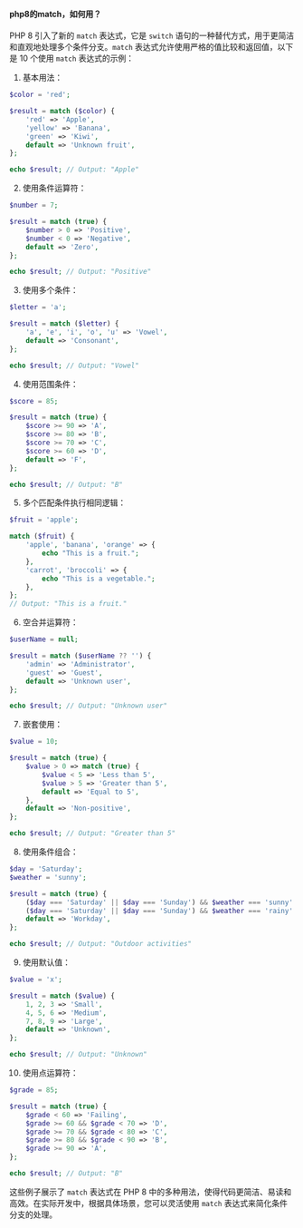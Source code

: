 #### php8的match，如何用？

PHP 8 引入了新的 `match` 表达式，它是 `switch` 语句的一种替代方式，用于更简洁和直观地处理多个条件分支。`match` 表达式允许使用严格的值比较和返回值，以下是 10 个使用 `match` 表达式的示例：

1. 基本用法：

```php
$color = 'red';

$result = match ($color) {
    'red' => 'Apple',
    'yellow' => 'Banana',
    'green' => 'Kiwi',
    default => 'Unknown fruit',
};

echo $result; // Output: "Apple"
```

2. 使用条件运算符：

```php
$number = 7;

$result = match (true) {
    $number > 0 => 'Positive',
    $number < 0 => 'Negative',
    default => 'Zero',
};

echo $result; // Output: "Positive"
```

3. 使用多个条件：

```php
$letter = 'a';

$result = match ($letter) {
    'a', 'e', 'i', 'o', 'u' => 'Vowel',
    default => 'Consonant',
};

echo $result; // Output: "Vowel"
```

4. 使用范围条件：

```php
$score = 85;

$result = match (true) {
    $score >= 90 => 'A',
    $score >= 80 => 'B',
    $score >= 70 => 'C',
    $score >= 60 => 'D',
    default => 'F',
};

echo $result; // Output: "B"
```

5. 多个匹配条件执行相同逻辑：

```php
$fruit = 'apple';

match ($fruit) {
    'apple', 'banana', 'orange' => {
        echo "This is a fruit.";
    },
    'carrot', 'broccoli' => {
        echo "This is a vegetable.";
    },
};
// Output: "This is a fruit."
```

6. 空合并运算符：

```php
$userName = null;

$result = match ($userName ?? '') {
    'admin' => 'Administrator',
    'guest' => 'Guest',
    default => 'Unknown user',
};

echo $result; // Output: "Unknown user"
```

7. 嵌套使用：

```php
$value = 10;

$result = match (true) {
    $value > 0 => match (true) {
        $value < 5 => 'Less than 5',
        $value > 5 => 'Greater than 5',
        default => 'Equal to 5',
    },
    default => 'Non-positive',
};

echo $result; // Output: "Greater than 5"
```

8. 使用条件组合：

```php
$day = 'Saturday';
$weather = 'sunny';

$result = match (true) {
    ($day === 'Saturday' || $day === 'Sunday') && $weather === 'sunny' => 'Outdoor activities',
    ($day === 'Saturday' || $day === 'Sunday') && $weather === 'rainy' => 'Indoor activities',
    default => 'Workday',
};

echo $result; // Output: "Outdoor activities"
```

9. 使用默认值：

```php
$value = 'x';

$result = match ($value) {
    1, 2, 3 => 'Small',
    4, 5, 6 => 'Medium',
    7, 8, 9 => 'Large',
    default => 'Unknown',
};

echo $result; // Output: "Unknown"
```

10. 使用点运算符：

```php
$grade = 85;

$result = match (true) {
    $grade < 60 => 'Failing',
    $grade >= 60 && $grade < 70 => 'D',
    $grade >= 70 && $grade < 80 => 'C',
    $grade >= 80 && $grade < 90 => 'B',
    $grade >= 90 => 'A',
};

echo $result; // Output: "B"
```

这些例子展示了 `match` 表达式在 PHP 8 中的多种用法，使得代码更简洁、易读和高效。在实际开发中，根据具体场景，您可以灵活使用 `match` 表达式来简化条件分支的处理。